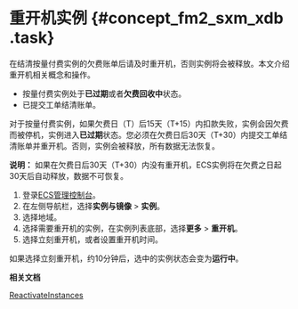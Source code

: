 # 重开机实例 {#concept_fm2_sxm_xdb .task}

在结清按量付费实例的欠费账单后请及时重开机，否则实例将会被释放。本文介绍重开机相关概念和操作。

-   按量付费实例处于**已过期**或者**欠费回收中**状态。
-   已提交工单结清账单。

对于按量付费实例，如果欠费日（T）后15天（T+15）内扣款失败，实例会因欠费而被停机，实例进入**已过期**状态。您必须在欠费日后30天（T+30）内提交工单结清账单并重开机。否则，实例会被释放，所有数据无法恢复。

**说明：** 如果在欠费日后30天（T+30）内没有重开机，ECS实例将在欠费之日起30天后自动释放，数据不可恢复。

1.  登录[ECS管理控制台](https://ecs.console.aliyun.com)。
2.  在左侧导航栏，选择**实例与镜像** \> **实例**。
3.  选择地域。
4.  选择需要重开机的实例，在实例列表底部，选择**更多** \> **重开机**。
5.  选择立刻重开机，或者设置重开机时间。

如果选择立刻重开机，约10分钟后，选中的实例状态会变为**运行中**。

**相关文档**  


[ReactivateInstances](../intl.zh-CN/API参考/实例/ReactivateInstances.md#)

